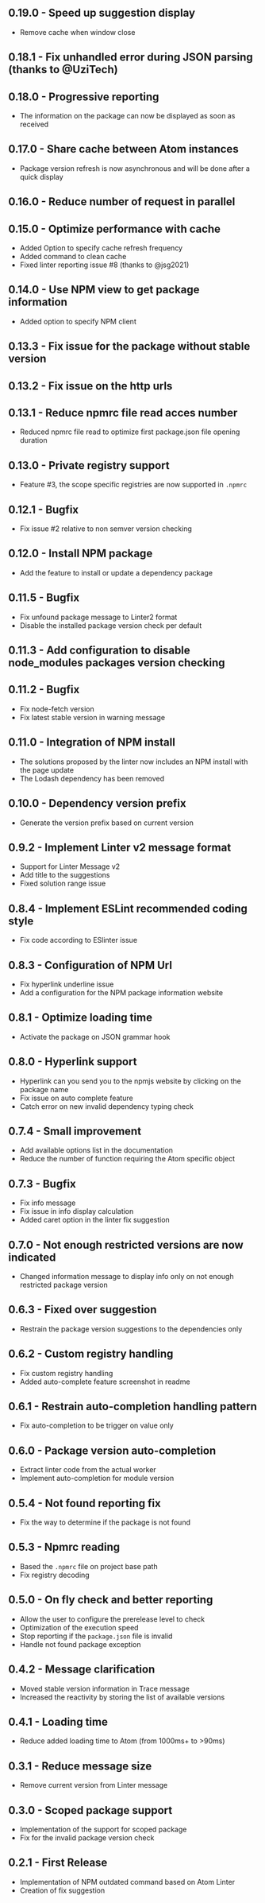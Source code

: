 ## 0.19.0 - Speed up suggestion display
*   Remove cache when window close

## 0.18.1 - Fix unhandled error during JSON parsing (thanks to @UziTech)

## 0.18.0 - Progressive reporting
*   The information on the package can now be displayed as soon as received

## 0.17.0 - Share cache between Atom instances
*   Package version refresh is now asynchronous and will be done after a quick display

## 0.16.0 - Reduce number of request in parallel

## 0.15.0 - Optimize performance with cache
*   Added Option to specify cache refresh frequency
*   Added command to clean cache
*   Fixed linter reporting issue #8 (thanks to @jsg2021)

## 0.14.0 - Use NPM view to get package information
*   Added option to specify NPM client

## 0.13.3 - Fix issue for the package without stable version

## 0.13.2 - Fix issue on the http urls

## 0.13.1 - Reduce npmrc file read acces number
*   Reduced npmrc file read to optimize first package.json file opening duration

## 0.13.0 - Private registry support
*   Feature #3, the scope specific registries are now supported in `.npmrc`

## 0.12.1 - Bugfix
*   Fix issue #2 relative to non semver version checking

## 0.12.0 - Install NPM package
*   Add the feature to install or update a dependency package

## 0.11.5 - Bugfix
*   Fix unfound package message to Linter2 format
*   Disable the installed package version check per default

## 0.11.3 - Add configuration to disable node_modules packages version checking

## 0.11.2 - Bugfix
*   Fix node-fetch version
*   Fix latest stable version in warning message

## 0.11.0 - Integration of NPM install
*   The solutions proposed by the linter now includes an NPM install with the page update
*   The Lodash dependency has been removed

## 0.10.0 - Dependency version prefix
*   Generate the version prefix based on current version

## 0.9.2 - Implement Linter v2 message format
*   Support for Linter Message v2
*   Add title to the suggestions
*   Fixed solution range issue

## 0.8.4 - Implement ESLint recommended coding style
*   Fix code according to ESlinter issue

## 0.8.3 - Configuration of NPM Url
*   Fix hyperlink underline issue
*   Add a configuration for the NPM package information website

## 0.8.1 - Optimize loading time
*   Activate the package on JSON grammar hook

## 0.8.0 - Hyperlink support
*   Hyperlink can you send you to the npmjs website by clicking on the package name
*   Fix issue on auto complete feature
*   Catch error on new invalid dependency typing check

## 0.7.4 - Small improvement
*   Add available options list in the documentation
*   Reduce the number of function requiring the Atom specific object

## 0.7.3 - Bugfix
*   Fix info message
*   Fix issue in info display calculation
*   Added caret option in the linter fix suggestion

## 0.7.0 - Not enough restricted versions are now indicated
*   Changed information message to display info only on not enough restricted package version

## 0.6.3 - Fixed over suggestion
*   Restrain the package version suggestions to the dependencies only

## 0.6.2 - Custom registry handling
*   Fix custom registry handling
*   Added auto-complete feature screenshot in readme

## 0.6.1 - Restrain auto-completion handling pattern
*   Fix auto-completion to be trigger on value only

## 0.6.0 - Package version auto-completion
*   Extract linter code from the actual worker
*   Implement auto-completion for module version

## 0.5.4 - Not found reporting fix
*   Fix the way to determine if the package is not found

## 0.5.3 - Npmrc reading
*   Based the `.npmrc` file on project base path
*   Fix registry decoding

## 0.5.0 - On fly check and better reporting
*   Allow the user to configure the prerelease level to check
*   Optimization of the execution speed
*   Stop reporting if the `package.json` file is invalid
*   Handle not found package exception

## 0.4.2 - Message clarification
*   Moved stable version information in Trace message
*   Increased the reactivity by storing the list of available versions

## 0.4.1 - Loading time
*   Reduce added loading time to Atom (from 1000ms+ to >90ms)

## 0.3.1 - Reduce message size
*   Remove current version from Linter message

## 0.3.0 - Scoped package support
*   Implementation of the support for scoped package
*   Fix for the invalid package version check

## 0.2.1 - First Release
*   Implementation of NPM outdated command based on Atom Linter
*   Creation of fix suggestion
